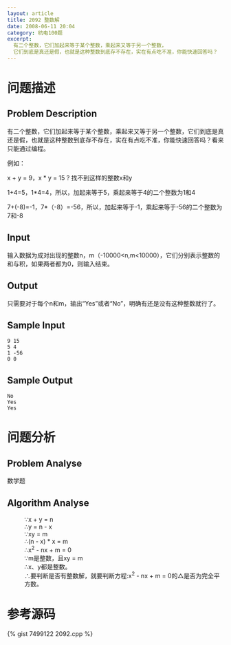 ```yaml
---
layout: article
title: 2092 整数解
date: 2008-06-11 20:04
category: 杭电100题
excerpt:
  有二个整数，它们加起来等于某个整数，乘起来又等于另一个整数，
  它们到底是真还是假，也就是这种整数到底存不存在，实在有点吃不准，你能快速回答吗？
---
```

# 问题描述

## Problem Description

有二个整数，它们加起来等于某个整数，乘起来又等于另一个整数，它们到底是真还是假，也就是这种整数到底存不存在，实在有点吃不准，你能快速回答吗？看来只能通过编程。

例如：

x + y = 9，x * y = 15 ? 找不到这样的整数x和y

1+4=5，1*4=4，所以，加起来等于5，乘起来等于4的二个整数为1和4

7+(-8)=-1，7*（-8）=-56，所以，加起来等于-1，乘起来等于-56的二个整数为7和-8

## Input

输入数据为成对出现的整数n，m（-10000<n,m<10000），它们分别表示整数的和与积，如果两者都为0，则输入结束。

## Output

只需要对于每个n和m，输出“Yes”或者“No”，明确有还是没有这种整数就行了。

## Sample Input

    9 15
    5 4
    1 -56
    0 0

## Sample Output

    No
    Yes
    Yes

# 问题分析

## Problem Analyse

数学题

## Algorithm Analyse

<dl>
<dd>∵x + y = n</dd>
<dd>∴y = n - x</dd>
<dd>∵xy = m</dd>
<dd>∴(n - x) * x = m</dd>
<dd>∴x<sup>2</sup> - nx + m = 0</dd>
<dd>∵m是整数，且xy = m</dd>
<dd>∴x、y都是整数。</dd>
<dd>∴要判断是否有整数解，就要判断方程:x<sup>2</sup> - nx + m = 0的△是否为完全平方数。</dd>
</dl>

# 参考源码

{% gist 7499122 2092.cpp %}
